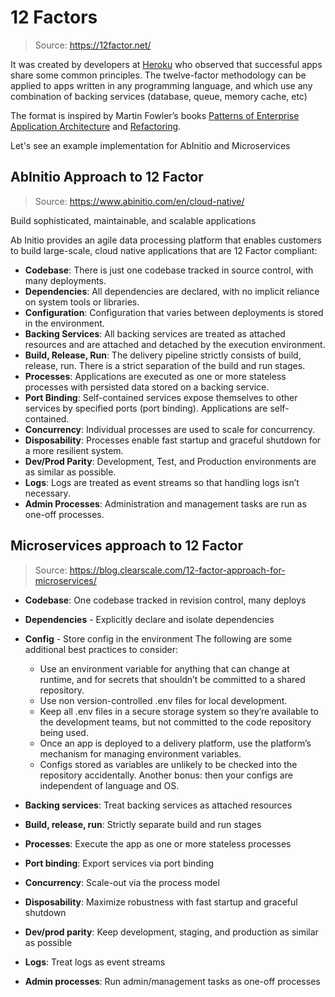 # 12 Factors

> Source: https://12factor.net/

It was created by developers at [Heroku](https://www.heroku.com/) who observed that successful apps share some common principles. The twelve-factor methodology can be applied to apps written in any programming language, and which use any combination of backing services (database, queue, memory cache, etc)

The format is inspired by Martin Fowler’s books [Patterns of Enterprise Application Architecture](https://books.google.co.in/books/about/Patterns_of_enterprise_application_archi.html?id=FyWZt5DdvFkC) and [Refactoring](https://books.google.co.in/books/about/Refactoring.html?id=1MsETFPD3I0C).

Let's see an example implementation for AbInitio and Microservices


## AbInitio Approach to 12 Factor

> Source: https://www.abinitio.com/en/cloud-native/

Build sophisticated, maintainable, and scalable applications

Ab Initio provides an agile data processing platform that enables customers to build large-scale, cloud native applications that are 12 Factor compliant:

* **Codebase**:  There is just one codebase tracked in source control, with many deployments.
* **Dependencies**: All dependencies are declared, with no implicit reliance on system tools or libraries.
* **Configuration**: Configuration that varies between deployments is stored in the environment.
* **Backing Services**: All backing services are treated as attached resources and are attached and detached by the execution environment.
* **Build, Release, Run**: The delivery pipeline strictly consists of build, release, run. There is a strict separation of the build and run stages.
* **Processes**: Applications are executed as one or more stateless processes with persisted data stored on a backing service.
* **Port Binding**: Self-contained services expose themselves to other services by specified ports (port binding). Applications are self-contained.
* **Concurrency**: Individual processes are used to scale for concurrency.
* **Disposability**: Processes enable fast startup and graceful shutdown for a more resilient system.
* **Dev/Prod Parity**: Development, Test, and Production environments are as similar as possible.
* **Logs**: Logs are treated as event streams so that handling logs isn’t necessary.
* **Admin Processes**: Administration and management tasks are run as one-off processes.

## Microservices approach to 12 Factor

> Source: https://blog.clearscale.com/12-factor-approach-for-microservices/

* **Codebase**: One codebase tracked in revision control, many deploys
* **Dependencies** - Explicitly declare and isolate dependencies
* **Config** - Store config in the environment
    The following are some additional best practices to consider:
    * Use an environment variable for anything that can change at runtime, and for secrets that shouldn’t be committed to a shared repository.
    * Use non version-controlled .env files for local development.
    * Keep all .env files in a secure storage system so they’re available to the development teams, but not committed to the code repository being used.
    * Once an app is deployed to a delivery platform, use the platform’s mechanism for managing environment variables.
    * Configs stored as variables are unlikely to be checked into the repository accidentally. Another bonus: then your configs are independent of language and OS.

* **Backing services**: Treat backing services as attached resources
* **Build, release, run**: Strictly separate build and run stages
* **Processes**: Execute the app as one or more stateless processes
* **Port binding**: Export services via port binding
* **Concurrency**: Scale-out via the process model
* **Disposability**: Maximize robustness with fast startup and graceful shutdown
* **Dev/prod parity**: Keep development, staging, and production as similar as possible
* **Logs**: Treat logs as event streams
* **Admin processes**: Run admin/management tasks as one-off processes